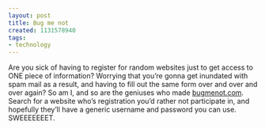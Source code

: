 ```yaml
---
layout: post
title: Bug me not
created: 1131578940
tags:
- technology
---
```

Are you sick of having to register for random websites just to get access to ONE piece of information? Worrying that you’re gonna get inundated with spam mail as a result, and having to fill out the same form over and over and over again? So am I, and so are the geniuses who made [bugmenot.com](http://www.bugmenot.com/). Search for a website who’s registration you’d rather not participate in, and hopefully they’ll have a generic username and password you can use. SWEEEEEEET.

